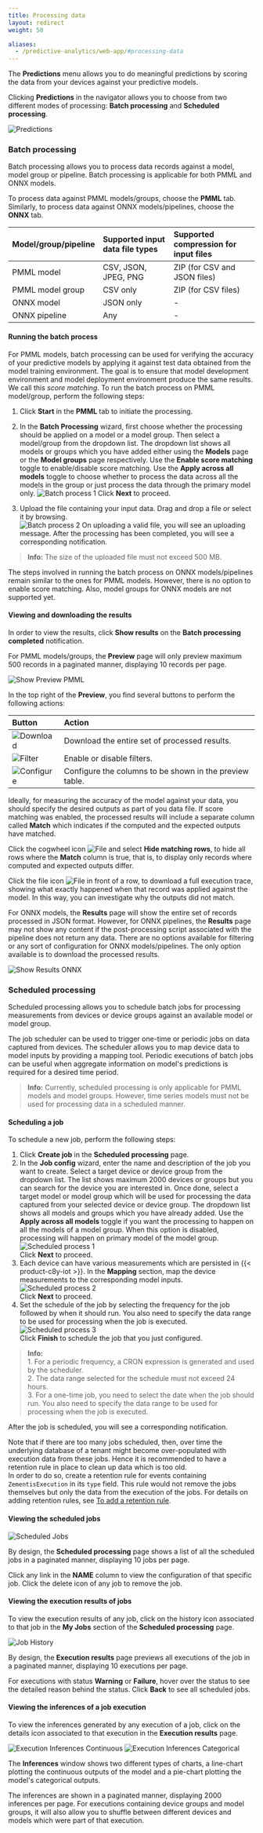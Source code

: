 ```yaml
---
title: Processing data
layout: redirect
weight: 50

aliases:
  - /predictive-analytics/web-app/#processing-data
---
```


The **Predictions** menu allows you to do meaningful predictions by scoring the data from your devices against your predictive models.

Clicking **Predictions** in the navigator allows you to choose from two different modes of processing: **Batch processing** and **Scheduled processing**.

![Predictions](/images/zementis/zementis-predictions.png)

### Batch processing

Batch processing allows you to process data records against a model, model group or pipeline. Batch processing is applicable for both PMML and ONNX models.

To process data against PMML models/groups, choose the **PMML** tab. Similarly, to process data against ONNX models/pipelines, choose the **ONNX** tab.

|Model/group/pipeline|Supported input data file types|Supported compression for input files
|:---|:---|:---|
|PMML model|CSV, JSON, JPEG, PNG|ZIP (for CSV and JSON files)
|PMML model group|CSV only|ZIP (for CSV files)
|ONNX model|JSON only|-
|ONNX pipeline| Any |-

#### Running the batch process

For PMML models, batch processing can be used for verifying the accuracy of your predictive models by applying it against test data obtained from the model training environment. The goal is to ensure that model development environment and model deployment environment produce the same results. We call this *score matching*. To run the batch process on PMML model/group, perform the following steps:

1. Click **Start** in the **PMML** tab to initiate the processing.

2. In the **Batch Processing** wizard, first choose whether the processing should be applied on a model or a model group. Then select a model/group from the dropdown list. The dropdown list shows all models or groups which you have added either using the **Models** page or the **Model groups**
page respectively. Use the **Enable score matching** toggle to enable/disable score matching. Use the **Apply across all models** toggle to choose whether to process the data across all the models in the group or just process the data through the primary model only.
![Batch process 1](/images/zementis/zementis-batch-process1.jpeg)
Click **Next** to proceed. <br>
3. Upload the file containing your input data. Drag and drop a file or select it by browsing. <br>
![Batch process 2](/images/zementis/zementis-batch-process2.jpeg)
On uploading a valid file, you will see an uploading message.
After the processing has been completed, you will see a corresponding notification.

>**Info:** The size of the uploaded file must not exceed 500 MB.

The steps involved in running the batch process on ONNX models/pipelines remain similar to the ones for PMML models. However, there is no option to enable score matching. Also, model groups for ONNX models are not supported yet.

#### Viewing and downloading the results

In order to view the results, click **Show results** on the **Batch processing completed** notification.

For PMML models/groups, the **Preview** page will only preview maximum 500 records in a paginated manner, displaying 10 records per page.

![Show Preview PMML](/images/zementis/zementis-batch-process-results.png)

In the top right of the **Preview**, you find several buttons to perform the following actions:

|Button|Action
|:---|:---
|![Download](/images/zementis/zementis-download-icon.png)|Download the entire set of processed results.
|![Filter](/images/zementis/zementis-filter-icon.png)|Enable or disable filters.
|![Configure](/images/zementis/zementis-cogwheel-icon.png)|Configure the columns to be shown in the preview table.

Ideally, for measuring the accuracy of the model against your data, you should specify the desired outputs as part of you data file. If score matching was enabled, the processed results will include a separate column called **Match** which indicates if the computed and the expected outputs have matched.

Click the cogwheel icon <img src="/images/zementis/zementis-cogwheel-icon.png" alt="File" style="display:inline-block; margin:0"> and select **Hide matching rows**, to hide all rows where the **Match** column is true, that is, to display only records where computed and expected outputs differ.

Click the file icon <img src="/images/zementis/zementis-file-icon.png" alt="File" style="display:inline-block; margin:0"> in front of a row, to download a full execution trace, showing what exactly happened when that record was applied against the model. In this way, you can investigate why the outputs did not match.

For ONNX models, the **Results** page will show the entire set of records processed in JSON format. However, for ONNX pipelines, the **Results** page may not show any content if the post-processing script associated with the pipeline does not return any data. There are no options available for filtering or any sort of configuration for ONNX models/pipelines. The only option available is to download the processed results.

![Show Results ONNX](/images/zementis/zementis-batch-process-results-onnx.png)


### Scheduled processing

Scheduled processing allows you to schedule batch jobs for processing measurements from devices or device groups against an available model or model group.

The job scheduler can be used to trigger one-time or periodic jobs on data captured from devices. The scheduler allows you to map device data to model inputs by providing a mapping tool. Periodic executions of batch jobs can be useful when aggregate information on model's predictions is required for a desired time period.

>**Info:** Currently, scheduled processing is only applicable for PMML models and model groups. However, time series models must not be used for processing data in a scheduled manner.

#### Scheduling a job

To schedule a new job, perform the following steps:

1. Click **Create job** in the **Scheduled processing** page.
2. In the **Job config** wizard, enter the name and description of the job you want to create. Select a target device or device group from the dropdown list. The list shows maximum 2000 devices or groups but you can search for the device you are interested in.
Once done, select a target model or model group which will be used for processing the data captured from your selected device or device group. The dropdown list shows all models and groups which you have already added.
Use the **Apply across all models** toggle if you want the processing to happen on all the models of a model group. When this option is disabled, processing will happen on primary model of the model group.<br>
![Scheduled process 1](/images/zementis/zementis-jobconfig-info.png)
<br>Click **Next** to proceed.
3. Each device can have various measurements which are persisted in {{< product-c8y-iot >}}. In the **Mapping** section, map the device measurements to the corresponding model inputs.<br>
![Scheduled process 2](/images/zementis/zementis-jobconfig-mapping.png)
<br>Click **Next** to proceed.
4. Set the schedule of the job by selecting the frequency for the job followed by when it should run. You also need to specify the data range to be used for processing when the job is executed.
![Scheduled process 3](/images/zementis/zementis-jobconfig-schedule.png)
<br>Click **Finish** to schedule the job that you just configured.

>**Info:**
<br>1. For a periodic frequency, a CRON expression is generated and used by the scheduler.
<br>2. The data range selected for the schedule must not exceed 24 hours.
<br>3. For a one-time job, you need to select the date when the job should run. You also need to specify the data range to be used for processing when the job is executed.

After the job is scheduled, you will see a corresponding notification.

Note that if there are too many jobs scheduled, then, over time the underlying database of a tenant might become over-populated with execution data from these jobs.
Hence it is recommended to have a retention rule in place to clean up data which is too old.  <br>
In order to do so, create a retention rule for events containing `ZementisExecution` in its `type` field. This rule would not remove the jobs themselves but only the
data from the execution of the jobs.
For details on adding retention rules, see [To add a retention rule](/users-guide/administration/#add-retention-rule).

#### Viewing the scheduled jobs

![Scheduled Jobs](/images/zementis/zementis-scheduled-jobs.png)

By design, the **Scheduled processing** page shows a list of all the scheduled jobs in a paginated manner, displaying 10 jobs per page.

Click any link in the **NAME** column to view the configuration of that specific job. Click the delete icon of any job to remove the job.

#### Viewing the execution results of jobs

To view the execution results of any job, click on the history icon associated to that job in the **My Jobs** section of the **Scheduled processing** page.

![Job History](/images/zementis/zementis-job-execution-history.png)

By design, the **Execution results** page previews all executions of the job in a paginated manner, displaying 10 executions per page.

For executions with status **Warning** or **Failure**, hover over the status to see the detailed reason behind the status. Click **Back** to see all scheduled jobs.

#### Viewing the inferences of a job execution

To view the inferences generated by any execution of a job, click on the details icon associated to that execution in the **Execution results** page.

![Execution Inferences Continuous](/images/zementis/zementis-execution-inferences-continuous.png)
![Execution Inferences Categorical](/images/zementis/zementis-execution-inferences-categorical.png)

The **Inferences** window shows two different types of charts, a line-chart plotting the continuous outputs of the model and a pie-chart plotting the model's categorical outputs.

The inferences are shown in a paginated manner, displaying 2000 inferences per page. For executions containing device groups and model groups, it will also allow you to shuffle between different devices and models which were part of that execution.
